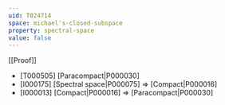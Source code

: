 ```yaml
---
uid: T024714
space: michael's-closed-subspace
property: spectral-space
value: false
---
```

[[Proof]]

* [T000505] [Paracompact|P000030]
* [I000175] [Spectral space|P000075] => [Compact|P000016]
* [I000013] [Compact|P000016] => [Paracompact|P000030]

